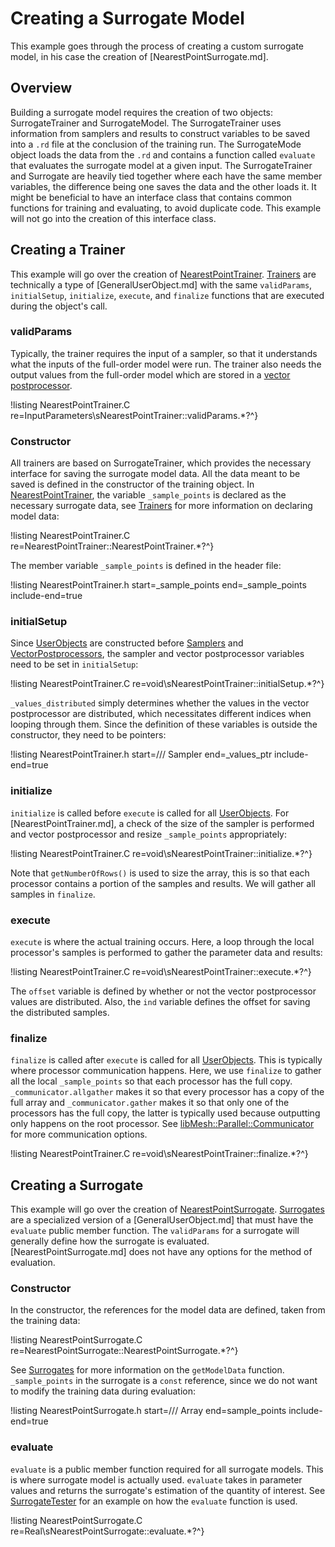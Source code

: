 # Creating a Surrogate Model

This example goes through the process of creating a custom surrogate model, in his case the creation of [NearestPointSurrogate.md].

## Overview

Building a surrogate model requires the creation of two objects: SurrogateTrainer and SurrogateModel. The SurrogateTrainer uses information from samplers and results to construct variables to be saved into a `.rd` file at the conclusion of the training run. The SurrogateMode object loads the data from the `.rd` and contains a function called `evaluate` that evaluates the surrogate model at a given input. The SurrogateTrainer and Surrogate are heavily tied together where each have the same member variables, the difference being one saves the data and the other loads it. It might be beneficial to have an interface class that contains common functions for training and evaluating, to avoid duplicate code. This example will not go into the creation of this interface class.

## Creating a Trainer

This example will go over the creation of [NearestPointTrainer](NearestPointTrainer.md). [Trainers](Trainers/index.md) are technically a type of [GeneralUserObject.md] with the same `validParams`, `initialSetup`, `initialize`, `execute`, and `finalize` functions that are executed during the object's call.

### validParams

Typically, the trainer requires the input of a sampler, so that it understands what the inputs of the full-order model were run. The trainer also needs the output values from the full-order model which are stored in a [vector postprocessor](VectorPostprocessors/index.md).

!listing NearestPointTrainer.C re=InputParameters\sNearestPointTrainer::validParams.*?^}

### Constructor

All trainers are based on SurrogateTrainer, which provides the necessary interface for saving the surrogate model data. All the data meant to be saved is defined in the constructor of the training object. In [NearestPointTrainer](NearestPointTrainer.md), the variable `_sample_points` is declared as the necessary surrogate data, see [Trainers](Trainers/index.md) for more information on declaring model data:

!listing NearestPointTrainer.C re=NearestPointTrainer::NearestPointTrainer.*?^}

The member variable `_sample_points` is defined in the header file:

!listing NearestPointTrainer.h start=_sample_points end=_sample_points include-end=true

### initialSetup

Since [UserObjects](UserObjects/index.md) are constructed before [Samplers](Samplers/index.md) and [VectorPostprocessors](VectorPostprocessors/index.md), the sampler and vector postprocessor variables need to be set in `initialSetup`:

!listing NearestPointTrainer.C re=void\sNearestPointTrainer::initialSetup.*?^}

`_values_distributed` simply determines whether the values in the vector postprocessor are distributed, which necessitates different indices when looping through them. Since the definition of these variables is outside the constructor, they need to be pointers:

!listing NearestPointTrainer.h start=/// Sampler end=_values_ptr include-end=true

### initialize

`initialize` is called before `execute` is called for all [UserObjects](UserObjects/index.md). For [NearestPointTrainer.md], a check of the size of the sampler is performed and vector postprocessor and resize `_sample_points` appropriately:

!listing NearestPointTrainer.C re=void\sNearestPointTrainer::initialize.*?^}

Note that `getNumberOfRows()` is used to size the array, this is so that each processor contains a portion of the samples and results. We will gather all samples in `finalize`.

### execute

`execute` is where the actual training occurs. Here, a loop through the local processor's samples is performed to gather the parameter data and results:

!listing NearestPointTrainer.C re=void\sNearestPointTrainer::execute.*?^}

The `offset` variable is defined by whether or not the vector postprocessor values are distributed. Also, the `ind` variable defines the offset for saving the distributed samples.

### finalize

`finalize` is called after `execute` is called for all [UserObjects](UserObjects/index.md). This is typically where processor communication happens. Here, we use `finalize` to gather all the local `_sample_points` so that each processor has the full copy. `_communicator.allgather` makes it so that every processor has a copy of the full array and `_communicator.gather` makes it so that only one of the processors has the full copy, the latter is typically used because outputting only happens on the root processor. See [libMesh::Parallel::Communicator](http://libmesh.github.io/doxygen/classlibMesh_1_1Parallel_1_1Communicator.html) for more communication options.

!listing NearestPointTrainer.C re=void\sNearestPointTrainer::finalize.*?^}

## Creating a Surrogate

This example will go over the creation of [NearestPointSurrogate](NearestPointSurrogate.md). [Surrogates](Surrogates/index.md) are a specialized version of a [GeneralUserObject.md] that must have the `evaluate` public member function. The `validParams` for a surrogate will generally define how the surrogate is evaluated. [NearestPointSurrogate.md] does not have any options for the method of evaluation.

### Constructor

In the constructor, the references for the model data are defined, taken from the training data:

!listing NearestPointSurrogate.C re=NearestPointSurrogate::NearestPointSurrogate.*?^}

See [Surrogates](Surrogates/index.md) for more information on the `getModelData` function. `_sample_points` in the surrogate is a `const` reference, since we do not want to modify the training data during evaluation:

!listing NearestPointSurrogate.h start=/// Array end=sample_points include-end=true

### evaluate

`evaluate` is a public member function required for all surrogate models. This is where surrogate model is actually used. `evaluate` takes in parameter values and returns the surrogate's estimation of the quantity of interest. See [SurrogateTester](SurrogateTester.C) for an example on how the `evaluate` function is used.

!listing NearestPointSurrogate.C re=Real\sNearestPointSurrogate::evaluate.*?^}
